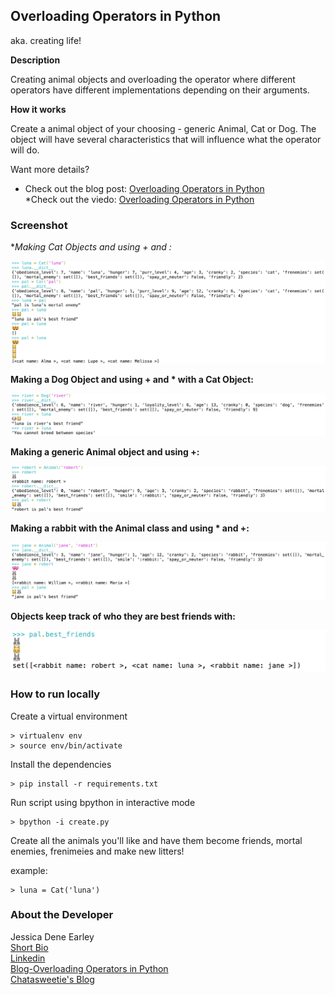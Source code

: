 Overloading Operators in Python
-------------------------------
aka. creating life!

**Description**

Creating animal objects and overloading the operator where different operators have different implementations depending on their arguments.

**How it works**

Create a animal object of your choosing - generic Animal, Cat or Dog. The object will have several characteristics that will influence what the operator will do. 

Want more details? 

   * Check out the blog post: [Overloading Operators in Python](http://chatasweetie.com/2016/07/29/overloading-operators-in-python)   
   *Check out the viedo: [Overloading Operators in Python](https://youtu.be/WtC-bkVHqig)


### Screenshot

**Making Cat Objects and using + and *:**

<img src="/img/cats.png">

**Making a Dog Object and using + and * with a Cat Object:**

<img src="/img/dog.png">

**Making a generic Animal object and using +:**

<img src="/img/rabbit.png">

**Making a rabbit with the Animal class and using * and +:**

<img src="/img/jane-rabbit.png">

**Objects keep track of who they are best friends with:**

<img src="/img/bestfriends.png">



### How to run locally


Create a virtual environment 

```
> virtualenv env
> source env/bin/activate
```

Install the dependencies

```
> pip install -r requirements.txt
```


Run script using bpython in interactive mode
```
> bpython -i create.py
```

Create all the animals you'll like and have them become friends, mortal enemies, frenimeies and make new litters!

example:
```
> luna = Cat('luna')
```


### About the Developer    
Jessica Dene Earley    
[Short Bio](https://chatasweetie.wordpress.com/about-me/)   
[Linkedin](https://www.linkedin.com/in/jessicaearley)    
[Blog-Overloading Operators in Python](http://chatasweetie.com/2016/07/29/overloading-operators-in-python)     
[Chatasweetie's Blog](https://chatasweetie.com/)    
